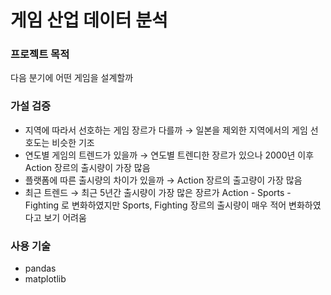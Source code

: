 # 게임 산업 데이터 분석

### 프로젝트 목적
다음 분기에 어떤 게임을 설계할까

### 가설 검증
- 지역에 따라서 선호하는 게임 장르가 다를까 → 일본을 제외한 지역에서의 게임 선호도는 비슷한 기조
- 연도별 게임의 트렌드가 있을까 → 연도별 트렌디한 장르가 있으나 2000년 이후 Action 장르의 출시량이 가장 많음
- 플랫폼에 따른 출시량의 차이가 있을까 → Action 장르의 출고량이 가장 많음
- 최근 트렌드 → 최근 5년간 출시량이 가장 많은 장르가 Action - Sports - Fighting 로 변화하였지만 Sports, Fighting 장르의 출시량이 매우 적어 변화하였다고 보기 어려움  

### 사용 기술
- pandas
- matplotlib

